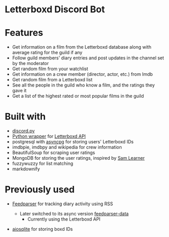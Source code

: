 # Letterboxd Discord Bot

# Features
* Get information on a film from the Letterboxd database along with average rating for the guild if any
* Follow guild members' diary entries and post updates in the channel set by the moderator
* Get random film from your watchlist
* Get information on a crew member (director, actor, etc.) from Imdb
* Get random film from a Letterboxd list
* See all the people in the guild who know a film, and the ratings they gave it
* Get a list of the highest rated or most popular films in the guild

# Built with
* [discord.py](https://github.com/Rapptz/discord.py)
* [Python wrapper](https://github.com/bobtiki/letterboxd) for [Letterboxd API](http://api-docs.letterboxd.com)
* postgresql with [asyncpg](https://github.com/MagicStack/asyncpg) for storing users' Letterboxd IDs
* imdbpie, imdbpy and wikipedia for crew information
* BeautifulSoup for scraping user ratings
* MongoDB for storing the user ratings, inspired by [Sam Learner](https://github.com/sdl60660/letterboxd_recommendations)
* fuzzywuzzy for list matching
* markdownify

# Previously used
* [Feedparser](https://github.com/kurtmckee/feedparser) for tracking diary activity using RSS
  * Later switched to its async version [feedparser-data](https://gitlab.com/foxmask/feedparser-data)
    * Currently using the Letterboxd API

* [aiosqlite](https://github.com/omnilib/aiosqlite) for storing boxd IDs
